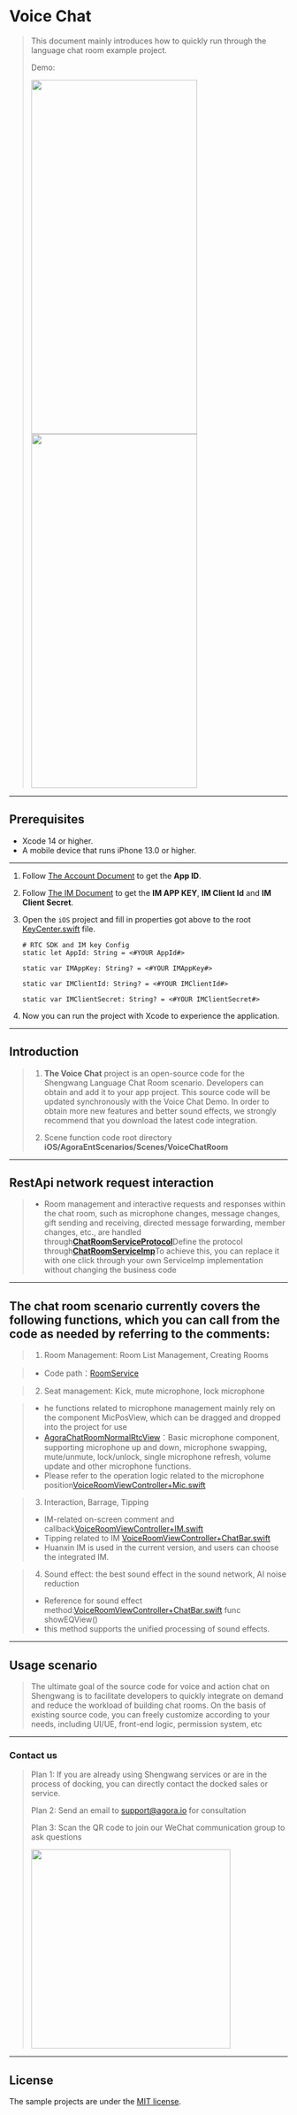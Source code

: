 # Voice Chat

> This document mainly introduces how to quickly run through the language chat room example project.
> 
> Demo:
> 
> <img src="../../../../README_Resources/voice_chat_home.png" width="300" height="640"><img src="../../../../README_Resources/voice_chat_room.png" width="300" height="640">

---

## Prerequisites

- Xcode 14 or higher.
- A mobile device that runs iPhone 13.0 or higher.

---

1. Follow [The Account Document](https://docs.agora.io/en/video-calling/reference/manage-agora-account) to get the **App ID**.

2. Follow [The IM Document](https://www.easemob.com/) to get the **IM APP KEY**, **IM Client Id** and **IM Client Secret**.

3. Open the `iOS` project and fill in properties got above to the root [KeyCenter.swift](../../KeyCenter.swift) file. 

	```
	# RTC SDK and IM key Config
	static let AppId: String = <#YOUR AppId#>
	
	static var IMAppKey: String? = <#YOUR IMAppKey#>
	
	static var IMClientId: String? = <#YOUR IMClientId#>
	
	static var IMClientSecret: String? = <#YOUR IMClientSecret#>
	```
4. Now you can run the project with Xcode to experience the application.

---

## Introduction
> 1. **The Voice Chat** project is an open-source code for the Shengwang Language Chat Room scenario. Developers can obtain and add it to your app project. This source code will be updated synchronously with the Voice Chat Demo. In order to obtain more new features and better sound effects, we strongly recommend that you download the latest code integration.
> 
> 2. Scene function code root directory
	**iOS/AgoraEntScenarios/Scenes/VoiceChatRoom**

---

## RestApi network request interaction
> - Room management and interactive requests and responses within the chat room, such as microphone changes, message changes, gift sending and receiving, directed message forwarding, member changes, etc., are handled through[**ChatRoomServiceProtocol**](./Service/ChatRoomServiceProtocol.swift)Define the protocol through[**ChatRoomServiceImp**](./Service/ChatRoomServiceImp.swift)To achieve this, you can replace it with one click through your own ServiceImp implementation without changing the business code

--- 
## The chat room scenario currently covers the following functions, which you can call from the code as needed by referring to the comments:
> 1. Room Management: Room List Management, Creating Rooms

>	- Code path：[RoomService](./Controllers/RoomManager)

> 2. Seat management: Kick, mute microphone, lock microphone
    
>	- he functions related to microphone management mainly rely on the component MicPosView, which can be dragged and dropped into the project for use
>	- [AgoraChatRoomNormalRtcView](./Views/VoiceChat/AgoraChatRoomNormalRtcView.swift)：Basic microphone component, supporting microphone up and down, microphone swapping, mute/unmute, lock/unlock, single microphone refresh, volume update and other microphone functions.
>	- Please refer to the operation logic related to the microphone position[VoiceRoomViewController+Mic.swift](./Controllers/VoiceChat/VoiceRoomViewController%2BMic.swift)

> 3. Interaction, Barrage, Tipping
> 	- IM-related on-screen comment and callback[VoiceRoomViewController+IM.swift](./Controllers/VoiceChat/VoiceRoomViewController%2BIM.swift)
>	- Tipping related to IM [VoiceRoomViewController+ChatBar.swift](./Controllers/VoiceChat/VoiceRoomViewController%2BChatBar.swift)
>	- Huanxin IM is used in the current version, and users can choose the integrated IM.

> 4. Sound effect: the best sound effect in the sound network, AI noise reduction
>	- Reference for sound effect method:[VoiceRoomViewController+ChatBar.swift](./Controllers/VoiceChat/VoiceRoomViewController+ChatBar.swift) func showEQView()
>	- this method supports the unified processing of sound effects.

---

## Usage scenario

> The ultimate goal of the source code for voice and action chat on Shengwang is to facilitate developers to quickly integrate on demand and reduce the workload of building chat rooms. On the basis of existing source code, you can freely customize according to your needs, including UI/UE, front-end logic, permission system, etc


---


### Contact us

> Plan 1: If you are already using Shengwang services or are in the process of docking, you can directly contact the docked sales or service.
>
> Plan 2: Send an email to [support@agora.io](mailto:support@agora.io) for consultation
>
> Plan 3: Scan the QR code to join our WeChat communication group to ask questions
>
> <img src="https://download.agora.io/demo/release/SDHY_QA.jpg" width="360" height="360">
---

## License

The sample projects are under the [MIT license](../LICENSE).